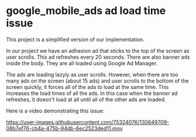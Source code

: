 # google_mobile_ads ad load time issue

This project is a simplified version of our implementation. 

In our project we have an adhesion ad that sticks to the top of the screen as user scrolls. This ad refreshes every 20 seconds. There are also banner ads inside the body. They are all loaded using Google Ad Manager.

The ads are loading lazyly as user scrolls. However, when there are too many ads on the screen (about 15 ads) and user scrolls to the bottom of the screen quickly, it forces all of the ads to load at the same time. This increases the load times of all the ads. In this case when the banner ad refreshes, it doesn't load at all until all of the other ads are loaded. 

Here is a video demonstrating this issue:

https://user-images.githubusercontent.com/75324076/130649709-08b7ef76-cb4a-475b-94db-6ec2523ded11.mov
